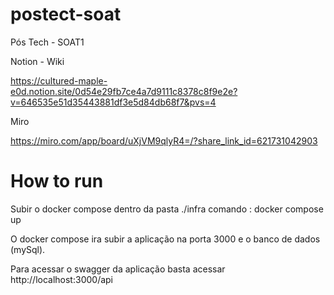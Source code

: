 # postect-soat

Pós Tech - SOAT1

Notion - Wiki

https://cultured-maple-e0d.notion.site/0d54e29fb7ce4a7d9111c8378c8f9e2e?v=646535e51d35443881df3e5d84db68f7&pvs=4

Miro 

https://miro.com/app/board/uXjVM9qlyR4=/?share_link_id=621731042903


# How to run

Subir o docker compose dentro da pasta ./infra
comando : docker compose up

O docker compose ira subir a aplicação na porta 3000 e o banco de dados (mySql).

Para acessar o swagger da aplicação basta acessar http://localhost:3000/api